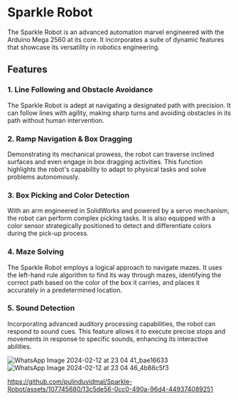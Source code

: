 
# Sparkle Robot

The Sparkle Robot is an advanced automation marvel engineered with the Arduino Mega 2560 at its core. It incorporates a suite of dynamic features that showcase its versatility in robotics engineering.

## Features

### 1. Line Following and Obstacle Avoidance
The Sparkle Robot is adept at navigating a designated path with precision. It can follow lines with agility, making sharp turns and avoiding obstacles in its path without human intervention.

### 2. Ramp Navigation & Box Dragging
Demonstrating its mechanical prowess, the robot can traverse inclined surfaces and even engage in box dragging activities. This function highlights the robot's capability to adapt to physical tasks and solve problems autonomously.

### 3. Box Picking and Color Detection
With an arm engineered in SolidWorks and powered by a servo mechanism, the robot can perform complex picking tasks. It is also equipped with a color sensor strategically positioned to detect and differentiate colors during the pick-up process.

### 4. Maze Solving
The Sparkle Robot employs a logical approach to navigate mazes. It uses the left-hand rule algorithm to find its way through mazes, identifying the correct path based on the color of the box it carries, and places it accurately in a predetermined location.

### 5. Sound Detection
Incorporating advanced auditory processing capabilities, the robot can respond to sound cues. This feature allows it to execute precise stops and movements in response to specific sounds, enhancing its interactive abilities.

![WhatsApp Image 2024-02-12 at 23 04 41_bae16633](https://github.com/pulinduvidmal/Sparkle-Robot/assets/107745680/b3477e90-809a-4382-9344-415355cb79f0)
![WhatsApp Image 2024-02-12 at 23 04 46_4b88c5f3](https://github.com/pulinduvidmal/Sparkle-Robot/assets/107745680/da6b72fc-96e1-4394-b215-1a9669044c66)


https://github.com/pulinduvidmal/Sparkle-Robot/assets/107745680/13c5de56-0cc0-490a-96d4-449374089251


